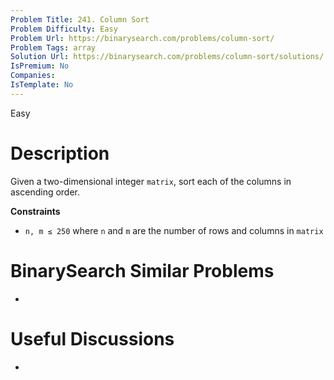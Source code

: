 ```yaml
---
Problem Title: 241. Column Sort
Problem Difficulty: Easy
Problem Url: https://binarysearch.com/problems/column-sort/
Problem Tags: array
Solution Url: https://binarysearch.com/problems/column-sort/solutions/
IsPremium: No
Companies: 
IsTemplate: No
---
```


<span style="color: ;">Easy</span>

# Description

Given a two-dimensional integer `matrix`, sort each of the columns in ascending order.

**Constraints**
- `n, m ≤ 250` where `n` and `m` are the number of rows and columns in `matrix`

# BinarySearch Similar Problems

- []()

# Useful Discussions

- []()
